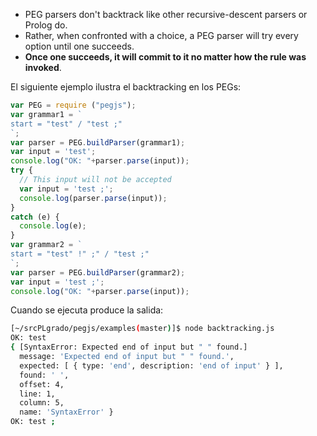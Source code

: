 *  PEG parsers don't backtrack like other recursive-descent parsers or Prolog do. 
* Rather, when confronted with a choice, a PEG parser will try every option until one succeeds.
* **Once one succeeds, it will commit to it no matter how the rule was invoked**.

El siguiente ejemplo ilustra el backtracking en los PEGs:

```javascript
var PEG = require ("pegjs");
var grammar1 = `
start = "test" / "test ;"
`;
var parser = PEG.buildParser(grammar1);
var input = 'test';
console.log("OK: "+parser.parse(input));
try {
  // This input will not be accepted 
  var input = 'test ;';
  console.log(parser.parse(input));
}
catch (e) {
  console.log(e);
}
var grammar2 = `
start = "test" !" ;" / "test ;"
`;
var parser = PEG.buildParser(grammar2);
var input = 'test ;';
console.log("OK: "+parser.parse(input));
```

Cuando se ejecuta produce la salida:
```bash
[~/srcPLgrado/pegjs/examples(master)]$ node backtracking.js 
OK: test
{ [SyntaxError: Expected end of input but " " found.]
  message: 'Expected end of input but " " found.',
  expected: [ { type: 'end', description: 'end of input' } ],
  found: ' ',
  offset: 4,
  line: 1,
  column: 5,
  name: 'SyntaxError' }
OK: test ;
```

